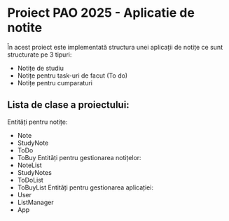 # Proiect PAO 2025 - Aplicatie de notite
 În acest proiect este implementată structura unei aplicații de notițe ce sunt structurate pe 3 tipuri: 
  - Notițe de studiu 
  - Notițe pentru task-uri de facut (To do)
  - Notițe pentru cumparaturi

## Lista de clase a proiectului:
Entități pentru notițe:
  - Note
  - StudyNote
  - ToDo
  - ToBuy
Entități pentru gestionarea notițelor:
 - NoteList
 - StudyNotes
 - ToDoList
 - ToBuyList
Entități pentru gestionarea aplicației:
 - User
 - ListManager
 - App


